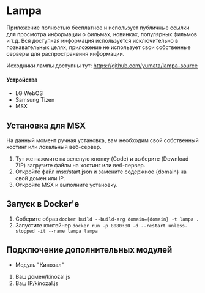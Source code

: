# Lampa

Приложение полностью бесплатное и использует публичные ссылки для просмотра информации о фильмах, новинках, популярных фильмов и т.д. Вся доступная информация используется исключительно в познавательных целях, приложение не использует свои собственные серверы для распространения информации.

Исходники лампы доступны тут: https://github.com/yumata/lampa-source

#### Устройства
* LG WebOS
* Samsung Tizen
* MSX

## Установка для MSX

На данный момент ручная установка, вам необходим свой собственный хостинг или локальный веб-сервер. 

1. Тут же нажмите на зеленую кнопку (Code) и выберите (Download ZIP) загрузите файлы на хостинг или веб-сервер.
2. Откройте файл msx/start.json и замените содержиое {domain} на свой домен или IP.
3. Откройте MSX и выполните установку.

## Запуск в Docker'е

1. Соберите образ `docker build --build-arg domain={domain} -t lampa . `
2. Запустите контейнер `docker run -p 8080:80 -d --restart unless-stopped -it --name lampa lampa`

## Подключение дополнительных модулей

* Модуль "Кинозал"
1. Ваш домен/kinozal.js
2. Ваш IP/kinozal.js

